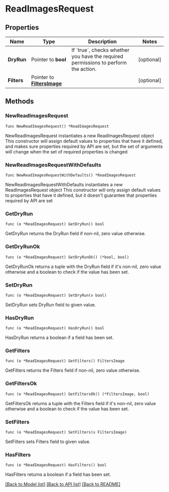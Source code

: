 # ReadImagesRequest

## Properties

Name | Type | Description | Notes
------------ | ------------- | ------------- | -------------
**DryRun** | Pointer to **bool** | If &#x60;true&#x60;, checks whether you have the required permissions to perform the action. | [optional] 
**Filters** | Pointer to [**FiltersImage**](FiltersImage.md) |  | [optional] 

## Methods

### NewReadImagesRequest

`func NewReadImagesRequest() *ReadImagesRequest`

NewReadImagesRequest instantiates a new ReadImagesRequest object
This constructor will assign default values to properties that have it defined,
and makes sure properties required by API are set, but the set of arguments
will change when the set of required properties is changed

### NewReadImagesRequestWithDefaults

`func NewReadImagesRequestWithDefaults() *ReadImagesRequest`

NewReadImagesRequestWithDefaults instantiates a new ReadImagesRequest object
This constructor will only assign default values to properties that have it defined,
but it doesn't guarantee that properties required by API are set

### GetDryRun

`func (o *ReadImagesRequest) GetDryRun() bool`

GetDryRun returns the DryRun field if non-nil, zero value otherwise.

### GetDryRunOk

`func (o *ReadImagesRequest) GetDryRunOk() (*bool, bool)`

GetDryRunOk returns a tuple with the DryRun field if it's non-nil, zero value otherwise
and a boolean to check if the value has been set.

### SetDryRun

`func (o *ReadImagesRequest) SetDryRun(v bool)`

SetDryRun sets DryRun field to given value.

### HasDryRun

`func (o *ReadImagesRequest) HasDryRun() bool`

HasDryRun returns a boolean if a field has been set.

### GetFilters

`func (o *ReadImagesRequest) GetFilters() FiltersImage`

GetFilters returns the Filters field if non-nil, zero value otherwise.

### GetFiltersOk

`func (o *ReadImagesRequest) GetFiltersOk() (*FiltersImage, bool)`

GetFiltersOk returns a tuple with the Filters field if it's non-nil, zero value otherwise
and a boolean to check if the value has been set.

### SetFilters

`func (o *ReadImagesRequest) SetFilters(v FiltersImage)`

SetFilters sets Filters field to given value.

### HasFilters

`func (o *ReadImagesRequest) HasFilters() bool`

HasFilters returns a boolean if a field has been set.


[[Back to Model list]](../README.md#documentation-for-models) [[Back to API list]](../README.md#documentation-for-api-endpoints) [[Back to README]](../README.md)


